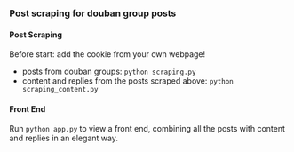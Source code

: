 ### Post scraping for douban group posts

#### Post Scraping
Before start: add the cookie from your own webpage!

- posts from douban groups: `python scraping.py`
- content and replies from the posts scraped above: `python scraping_content.py`

#### Front End
Run `python app.py` to view a front end, combining all the posts with content and replies in an elegant way.